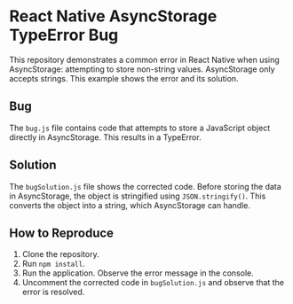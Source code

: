 # React Native AsyncStorage TypeError Bug

This repository demonstrates a common error in React Native when using AsyncStorage: attempting to store non-string values. AsyncStorage only accepts strings.  This example shows the error and its solution.

## Bug
The `bug.js` file contains code that attempts to store a JavaScript object directly in AsyncStorage. This results in a TypeError.

## Solution
The `bugSolution.js` file shows the corrected code.  Before storing the data in AsyncStorage, the object is stringified using `JSON.stringify()`. This converts the object into a string, which AsyncStorage can handle.

## How to Reproduce
1. Clone the repository.
2. Run `npm install`.
3. Run the application. Observe the error message in the console.
4. Uncomment the corrected code in `bugSolution.js` and observe that the error is resolved. 